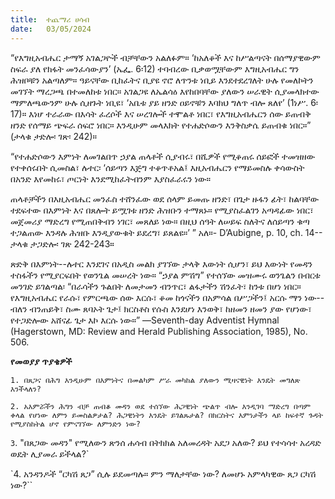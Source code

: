 ```yaml
---
title:  ተጨማሪ ሀሳብ
date:   03/05/2024
---
```


“የእግዚአብሔር ታማኝ አገልጋዮች ብቻቸውን አልለፉም። ‘ከአለቆች እና ከሥልጣናት በሰማያዊውም ስፍራ ያለ የክፋት መንፈሳውያን’ (ኤፌ. 6፡12) ተባብረው ቢቃወሟቸውም እግዚአብሔር ግን ሕዝቦቹን አልጣለም። ዓይናቸው ቢከፈትና ቢያዩ ኖሮ ለጥንቱ ነቢይ እንደተደረገለት ሁሉ የመለኮትን መገኘት ማረጋጫ በተመለከቱ ነበር። አገልጋዩ ለኤልሳዕ እየከበባቸው ያለውን ሠራዊት ሲያመላክተው ማምለጫውንም ሁሉ ሲዘጉት ነቢዩ፣ ‘አቤቱ ያይ ዘንድ ዐይኖቹን እባክህ ግለጥ ብሎ ጸለየ’ (1ነሥ. 6፡ 17)። እነሆ ተራራው በእሳት ፈረሶች እና ሠረገሎች ተሞልቶ ነበር፣ የእግዚአብሔርን ሰው ይጠብቅ ዘንድ የሰማይ ጭፍራ ሰፍሮ ነበር። እንዲሁም መላእክት የተሐድሶውን እንቅስቃሴ ይጠብቁ ነበር።” (ታላቁ ታድሎ፡ ገጽ፡ 242)።

“የተሐድሶውን እምነት ለመገልበጥ ኃያል ጠላቶች ሲያብሩ፣ በሺዎች የሚቆጠሩ ሰይፎች ተመዝዘው የተቀሰሩበት ሲመስል፣ ሉተር፡ ‘ሰይጣን እጅግ ተቆጥቶአል፤ እዚአብሔርን የማይመስሉ ቀሳውስት በአንድ እየመከሩ፣ ጦርነት እንደሚከፈትብንም እያስፈራሩን ነው።

ጠላቶቻችን በእዚአብሔር መንፈስ ተሸንፈው ወደ ሰላም ይመጡ ዘንድ፣ በጌታ ዙፋን ፊት፣ ከልባቸው ተደፍተው በእምነት እና በጸሎት ይሟገቱ ዘንድ ሕዝቡን ተማጸኑ። የሚያስፈልገን አጣዳፊው ነበር፣ መጀመሪያ ማድረግ የሚጠበቅብን ነገር፣ መጸለይ ነው። በዚህ ሰዓት ለሠይፍ ስለትና ለሰይጣን ቁጣ ተጋልጠው እንዳሉ ሕዝቡ እንዲያውቁት ይደረግ፣ ይጸልዩ።’ ” አለ።- D’Aubigne, p. 10, ch. 14--ታላቁ ታጋድሎ፡ ገጽ 242-243።

ጽድቅ በእምነት--ሉተር እንደገና በአዲስ መልክ ያገኘው ታላቅ እውነት ሲሆን፣ ይህ እውነት የመዳን ተስፋችን የሚያርፍበት የወንጌል መሠረት ነው። “ኃያል ምሽግ” የተሰኘው መዝሙሩ ወንጌልን በብርቱ መንገድ ይገልጣል፡ “በራሳችን ጉልበት ለመታመን ብንጥር፣ ልፋታችን ሽንፈት፣ ከንቱ በሆነ ነበር። የእግዚአብሔር የራሱ፣ የምርጫው ሰው እርሱ፣ ቆመ ከጎናችን በአምሳል በሥጋችን፤ አርሱ ማን ነው--ብለን ብንጠይቅ፣ ስሙ ጸባኦት ጌታ፤ ክርስቶስ የሱስ እንደሆነ እንወቅ፣ ከዘመን ዘመን ያው የሆነው፣ የተጋድሎው አሸናፊ ጌታ እኮ እርሱ ነው።” —Seventh-day Adventist Hymnal (Hagerstown, MD: Review and Herald Publishing Association, 1985), No. 506.

**የመወያያ ጥያቄዎች**

`1. በጸጋና በሕግ እንዲሁም በእምነትና በመልካም ሥራ መካከል ያለውን ሚዛናዊነት እንዴት መግለጽ እንችላለን?`

`2. አእምሯችን ሕግን ብቻ ጠብቆ መዳን ወደ ተሰኘው ሕጋዊነት ጭልጥ ብሎ እንዲገባ ማድረግ በጣም ቀላል የሆነው ለምን ይመስልዎታል? ሕጋዊነትን እንዴት ይገልጹታል? በክርስትና እምነታችን ላይ ከፍተኛ ጉዳት የሚያስከትል ሆኖ የምናገኘው ለምንድን ነው?`

`3`. "በጸጋው መዳን" የሚለውን ጽንሰ ሐሳብ በትክክል አለመረዳት አደጋ አለው? ይህ የተሳሳተ አረዳድ ወዴት ሊያመራ ይችላል?`

`4. አንዳንዶች “ርካሽ ጸጋ” ሲሉ ይደመጣሉ። ምን ማለታቸው ነው? ለመሆኑ አምላካዊው ጸጋ ርካሽ ነው?``